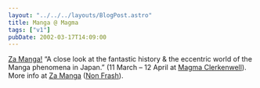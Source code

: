 ```yaml
---
layout: "../../../layouts/BlogPost.astro"
title: Manga @ Magma
tags: ["v1"]
pubDate: 2002-03-17T14:09:00
---
```


[Za Manga!][1] &#8220;A close look at the fantastic history & the eccentric world of the Manga phenomena in Japan.&#8221; (11 March &#8211; 12 April at [Magma Clerkenwell][2]). More info at [Za Manga][3] ([Non Frash][4]).

[1]: http://www.magmabooks.com/content/service/gallery.html
[2]: http://www.magmabooks.com/content/service/streetmap.html
[3]: http://www.zamanga.com/
[4]: http://www.zamanga.com/index2.html "their link title, not mine"
